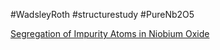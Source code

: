 #WadsleyRoth
#structurestudy
#PureNb2O5

[Segregation of Impurity Atoms in Niobium Oxide](https://www.nature.com/articles/237151a0)